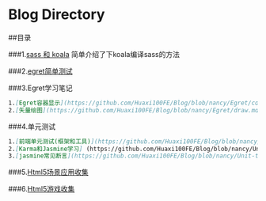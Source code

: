 # Blog Directory

##目录

###1.[sass 和 koala](https://github.com/Huaxi100FE/Blog/tree/nancy/sass)
简单介绍了下koala编译sass的方法

###2.[egret简单测试](https://github.com/Huaxi100FE/Blog/tree/nancy/egreTest)

###3.Egret学习笔记
```markdown
1.[Egret容器显示](https://github.com/Huaxi100FE/Blog/blob/nancy/Egret/container.md)
2.[矢量绘图](https://github.com/Huaxi100FE/Blog/blob/nancy/Egret/draw.md)
```
###4.单元测试
```markdown
1.[前端单元测试(框架和工具)](https://github.com/Huaxi100FE/Blog/blob/nancy/Unit-testing/%E6%A1%86%E6%9E%B6%E5%92%8C%E5%B7%A5%E5%85%B7.md)
2.[Karma和Jasmine学习] (https://github.com/Huaxi100FE/Blog/blob/nancy/Unit-testing/karma%2Bjasmine%E5%AE%89%E8%A3%85.md)
3.[jasmine常见断言](https://github.com/Huaxi100FE/Blog/blob/nancy/Unit-testing/jasmine%E5%B8%B8%E8%A7%81%E6%96%AD%E8%A8%80.md)
```
###5.[Html5场景应用收集](https://github.com/Huaxi100FE/Blog/blob/nancy/Html-Scene/test.md)

###6.[Html5游戏收集](https://github.com/Huaxi100FE/Blog/blob/nancy/Html-Game/test.md)
```

